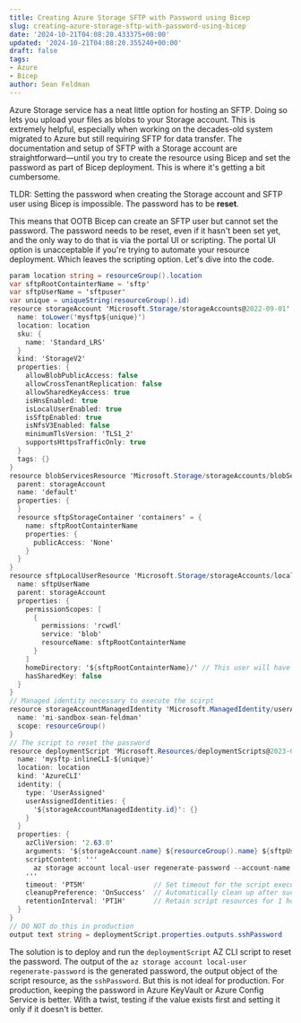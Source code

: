 ```yaml
---
title: Creating Azure Storage SFTP with Password using Bicep
slug: creating-azure-storage-sftp-with-password-using-bicep
date: '2024-10-21T04:08:20.433375+00:00'
updated: '2024-10-21T04:08:20.355240+00:00'
draft: false
tags:
- Azure
- Bicep
author: Sean Feldman
---
```

Azure Storage service has a neat little option for hosting an SFTP. Doing so lets you upload your files as blobs to your Storage account. This is extremely helpful, especially when working on the decades-old system migrated to Azure but still requiring SFTP for data transfer. The documentation and setup of SFTP with a Storage account are straightforward—until you try to create the resource using Bicep and set the password as part of Bicep deployment. This is where it's getting a bit cumbersome.

TLDR: Setting the password when creating the Storage account and SFTP user using Bicep is impossible. The password has to be **reset**.

This means that OOTB Bicep can create an SFTP user but cannot set the password. The password needs to be reset, even if it hasn't been set yet, and the only way to do that is via the portal UI or scripting. The portal UI option is unacceptable if you're trying to automate your resource deployment. Which leaves the scripting option. Let's dive into the code.

```csharp
param location string = resourceGroup().location
var sftpRootContainterName = 'sftp'
var sftpUserName = 'sftpuser'
var unique = uniqueString(resourceGroup().id)
resource storageAccount 'Microsoft.Storage/storageAccounts@2022-09-01' = {
  name: toLower('mysftp${unique}')
  location: location
  sku: {
    name: 'Standard_LRS'
  }
  kind: 'StorageV2'
  properties: {
    allowBlobPublicAccess: false
    allowCrossTenantReplication: false
    allowSharedKeyAccess: true
    isHnsEnabled: true
    isLocalUserEnabled: true
    isSftpEnabled: true
    isNfsV3Enabled: false
    minimumTlsVersion: 'TLS1_2'
    supportsHttpsTrafficOnly: true
  }
  tags: {}
}
resource blobServicesResource 'Microsoft.Storage/storageAccounts/blobServices@2022-09-01' = {
  parent: storageAccount
  name: 'default'
  properties: {
  }
  resource sftpStorageContainer 'containers' = {
    name: sftpRootContainterName
    properties: {
      publicAccess: 'None'
    }
  }
}
resource sftpLocalUserResource 'Microsoft.Storage/storageAccounts/localUsers@2023-05-01' = {
  name: sftpUserName
  parent: storageAccount
  properties: {
    permissionScopes: [
      {
        permissions: 'rcwdl'
        service: 'blob'
        resourceName: sftpRootContainterName
      }
    ]
    homeDirectory: '${sftpRootContainterName}/' // This user will have complete control over the "root" directory in sftpRootContainterName
    hasSharedKey: false
  }
}
// Managed identity necessary to execute the scirpt
resource storageAccountManagedIdentity 'Microsoft.ManagedIdentity/userAssignedIdentities@2023-01-31' existing = {
  name: 'mi-sandbox-sean-feldman'
  scope: resourceGroup()
}
// The script to reset the password
resource deploymentScript 'Microsoft.Resources/deploymentScripts@2023-08-01'= {
  name: 'mysftp-inlineCLI-${unique}'
  location: location
  kind: 'AzureCLI'
  identity: {
    type: 'UserAssigned'
    userAssignedIdentities: {
      '${storageAccountManagedIdentity.id}': {}
    }
  }
  properties: {
    azCliVersion: '2.63.0'
    arguments: '${storageAccount.name} ${resourceGroup().name} ${sftpUserName}'
    scriptContent: '''
      az storage account local-user regenerate-password --account-name $1 -g $2 -n $3
    '''
    timeout: 'PT5M'                 // Set timeout for the script execution (optional)
    cleanupPreference: 'OnSuccess'  // Automatically clean up after success
    retentionInterval: 'PT1H'       // Retain script resources for 1 hour after execution
  }
}
// DO NOT do this in production
output text string = deploymentScript.properties.outputs.sshPassword
```
The solution is to deploy and run the `deploymentScript` AZ CLI script to reset the password. The output of the `az storage account local-user regenerate-password` is the generated password, the output object of the script resource, as the `sshPassword`. But this is not ideal for production. For production, keeping the password in Azure KeyVault or Azure Config Service is better. With a twist, testing if the value exists first and setting it only if it doesn't is better.
